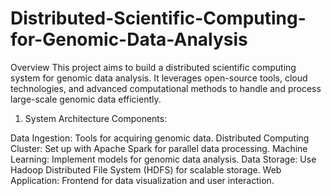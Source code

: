 # Distributed-Scientific-Computing-for-Genomic-Data-Analysis
Overview
This project aims to build a distributed scientific computing system for genomic data analysis. It leverages open-source tools, cloud technologies, and advanced computational methods to handle and process large-scale genomic data efficiently.

1. System Architecture
Components:

Data Ingestion: Tools for acquiring genomic data.
Distributed Computing Cluster: Set up with Apache Spark for parallel data processing.
Machine Learning: Implement models for genomic data analysis.
Data Storage: Use Hadoop Distributed File System (HDFS) for scalable storage.
Web Application: Frontend for data visualization and user interaction.
